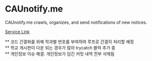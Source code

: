# CAUnotify.me
CAUnotify.me crawls, organizes, and send notifications of new notices.

<a href="https://caunotify.me">Service Link</a>

** 코드 간결화를 위해 학과별 번호를 부여하여 루프로 간결히 처리할 예정
<br>
** 학교 게시판이 다운 되는 경우가 많아 trycatch 블럭 추가 중
<br>
** 개인정보 이슈 해결. 개인정보가 담긴 커밋 내역 전부 삭제됨
